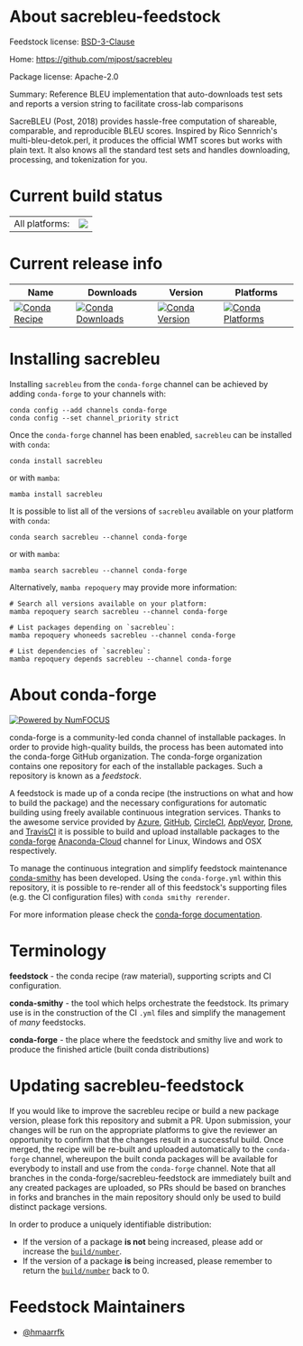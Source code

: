 About sacrebleu-feedstock
=========================

Feedstock license: [BSD-3-Clause](https://github.com/conda-forge/sacrebleu-feedstock/blob/main/LICENSE.txt)

Home: https://github.com/mjpost/sacrebleu

Package license: Apache-2.0

Summary: Reference BLEU implementation that auto-downloads test sets and reports a version string to facilitate cross-lab comparisons

SacreBLEU (Post, 2018) provides hassle-free computation of shareable,
comparable, and reproducible BLEU scores. Inspired by Rico Sennrich's
multi-bleu-detok.perl, it produces the official WMT scores but works with
plain text. It also knows all the standard test sets and handles
downloading, processing, and tokenization for you.


Current build status
====================


<table><tr><td>All platforms:</td>
    <td>
      <a href="https://dev.azure.com/conda-forge/feedstock-builds/_build/latest?definitionId=9837&branchName=main">
        <img src="https://dev.azure.com/conda-forge/feedstock-builds/_apis/build/status/sacrebleu-feedstock?branchName=main">
      </a>
    </td>
  </tr>
</table>

Current release info
====================

| Name | Downloads | Version | Platforms |
| --- | --- | --- | --- |
| [![Conda Recipe](https://img.shields.io/badge/recipe-sacrebleu-green.svg)](https://anaconda.org/conda-forge/sacrebleu) | [![Conda Downloads](https://img.shields.io/conda/dn/conda-forge/sacrebleu.svg)](https://anaconda.org/conda-forge/sacrebleu) | [![Conda Version](https://img.shields.io/conda/vn/conda-forge/sacrebleu.svg)](https://anaconda.org/conda-forge/sacrebleu) | [![Conda Platforms](https://img.shields.io/conda/pn/conda-forge/sacrebleu.svg)](https://anaconda.org/conda-forge/sacrebleu) |

Installing sacrebleu
====================

Installing `sacrebleu` from the `conda-forge` channel can be achieved by adding `conda-forge` to your channels with:

```
conda config --add channels conda-forge
conda config --set channel_priority strict
```

Once the `conda-forge` channel has been enabled, `sacrebleu` can be installed with `conda`:

```
conda install sacrebleu
```

or with `mamba`:

```
mamba install sacrebleu
```

It is possible to list all of the versions of `sacrebleu` available on your platform with `conda`:

```
conda search sacrebleu --channel conda-forge
```

or with `mamba`:

```
mamba search sacrebleu --channel conda-forge
```

Alternatively, `mamba repoquery` may provide more information:

```
# Search all versions available on your platform:
mamba repoquery search sacrebleu --channel conda-forge

# List packages depending on `sacrebleu`:
mamba repoquery whoneeds sacrebleu --channel conda-forge

# List dependencies of `sacrebleu`:
mamba repoquery depends sacrebleu --channel conda-forge
```


About conda-forge
=================

[![Powered by
NumFOCUS](https://img.shields.io/badge/powered%20by-NumFOCUS-orange.svg?style=flat&colorA=E1523D&colorB=007D8A)](https://numfocus.org)

conda-forge is a community-led conda channel of installable packages.
In order to provide high-quality builds, the process has been automated into the
conda-forge GitHub organization. The conda-forge organization contains one repository
for each of the installable packages. Such a repository is known as a *feedstock*.

A feedstock is made up of a conda recipe (the instructions on what and how to build
the package) and the necessary configurations for automatic building using freely
available continuous integration services. Thanks to the awesome service provided by
[Azure](https://azure.microsoft.com/en-us/services/devops/), [GitHub](https://github.com/),
[CircleCI](https://circleci.com/), [AppVeyor](https://www.appveyor.com/),
[Drone](https://cloud.drone.io/welcome), and [TravisCI](https://travis-ci.com/)
it is possible to build and upload installable packages to the
[conda-forge](https://anaconda.org/conda-forge) [Anaconda-Cloud](https://anaconda.org/)
channel for Linux, Windows and OSX respectively.

To manage the continuous integration and simplify feedstock maintenance
[conda-smithy](https://github.com/conda-forge/conda-smithy) has been developed.
Using the ``conda-forge.yml`` within this repository, it is possible to re-render all of
this feedstock's supporting files (e.g. the CI configuration files) with ``conda smithy rerender``.

For more information please check the [conda-forge documentation](https://conda-forge.org/docs/).

Terminology
===========

**feedstock** - the conda recipe (raw material), supporting scripts and CI configuration.

**conda-smithy** - the tool which helps orchestrate the feedstock.
                   Its primary use is in the construction of the CI ``.yml`` files
                   and simplify the management of *many* feedstocks.

**conda-forge** - the place where the feedstock and smithy live and work to
                  produce the finished article (built conda distributions)


Updating sacrebleu-feedstock
============================

If you would like to improve the sacrebleu recipe or build a new
package version, please fork this repository and submit a PR. Upon submission,
your changes will be run on the appropriate platforms to give the reviewer an
opportunity to confirm that the changes result in a successful build. Once
merged, the recipe will be re-built and uploaded automatically to the
`conda-forge` channel, whereupon the built conda packages will be available for
everybody to install and use from the `conda-forge` channel.
Note that all branches in the conda-forge/sacrebleu-feedstock are
immediately built and any created packages are uploaded, so PRs should be based
on branches in forks and branches in the main repository should only be used to
build distinct package versions.

In order to produce a uniquely identifiable distribution:
 * If the version of a package **is not** being increased, please add or increase
   the [``build/number``](https://docs.conda.io/projects/conda-build/en/latest/resources/define-metadata.html#build-number-and-string).
 * If the version of a package **is** being increased, please remember to return
   the [``build/number``](https://docs.conda.io/projects/conda-build/en/latest/resources/define-metadata.html#build-number-and-string)
   back to 0.

Feedstock Maintainers
=====================

* [@hmaarrfk](https://github.com/hmaarrfk/)

